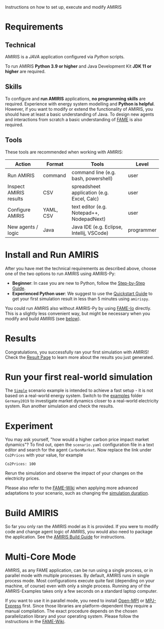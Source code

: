 Instructions on how to set up, execute and modify AMIRIS

# Requirements

## Technical

AMIRIS is a *JAVA* application configured via *Python* scripts.

To run AMIRIS **Python 3.9 or higher** and Java Development Kit **JDK 11 or higher** are required.

## Skills

To configure and **run AMIRIS** applications, **no programming skills** are required.
Experience with energy system modelling and **Python is helpful**.
However, if you want to modify or extend the functionality of AMIRIS, you should have at least a basic understanding of Java.
To design new agents and interactions from scratch a basic understanding of [FAME](https://gitlab.com/fame-framework/wiki/-/wikis/home) is also required.

## Tools

These tools are recommended when working with AMIRIS:

| Action                 | Format    | Tools                                      | Level         |
|------------------------|-----------|--------------------------------------------|---------------|
| Run AMIRIS             | command   | command line (e.g. bash, powershell)       | user          |
| Inspect AMIRIS results | CSV       | spreadsheet application (e.g. Excel, Calc) | user          |
| Configure AMIRIS       | YAML, CSV | text editor (e.g. Notepad++, NodepadNext)  | user          |
| New agents / logic     | Java      | Java IDE (e.g. Eclipse, Intellij, VSCode)  | programmer    |

# Install and Run AMIRIS

After you have met the technical requirements as described above, choose one of the two options to run AMIRIS using AMIRIS-Py:

- **Beginner**: In case you are new to Python, follow the [Step-by-Step Guide](./Get-Started/StepByStep).
- **Experienced Python user**: We suggest to use the [Quickstart Guide](./Get-Started/QuickStart) to get your first simulation result in less than 5 minutes using `amirispy`.

You could run AMIRIS also without AMIRIS-Py by using [FAME-Io](Get-Started/FameioSetup) directly.
This is a slightly less convenient way, but might be necessary when you modify and build AMIRIS (see [below](#build-amiris)).

# Results

Congratulations, you successfully ran your first simulation with AMIRIS! Check the [Result Page](./Get-Started/Results) to learn more about the results you just generated.

# Run your first real-world simulation

The [`Simple`](https://gitlab.com/dlr-ve/esy/amiris/examples/-/tree/dev/Simple) scenario example is intended to achieve a fast setup - it is not based on a real-world energy system.
Switch to the [examples](https://gitlab.com/dlr-ve/esy/amiris/examples) folder `Germany2019` to investigate market dynamics closer to a real-world electricity system.
Run another simulation and check the results.

# Experiment

You may ask yourself, "how would a higher carbon price impact market dynamics"? 
To find out, open the `scenario.yaml` configuration file in a text editor and search for the agent `CarbonMarket`. 
Now replace the link under `Co2Prices` with your value, for example

```
Co2Prices: 100
```

Rerun the simulation and observe the impact of your changes on the electricity prices.

Please also refer to the [FAME-Wiki](https://gitlab.com/fame-framework/wiki/-/wikis) when applying more advanced adaptations to your scenario, such as changing the [simulation duration](https://gitlab.com/fame-framework/wiki/-/wikis/GetStarted/core/Contracts).

# Build AMIRIS

So far you only ran the AMIRIS model as it is provided.
If you were to modify code and change agent logic of AMIRIS, you would also need to package the application.
See the [AMIRIS Build Guide](./Get-Started/Build) for instructions.

# Multi-Core Mode

AMIRIS, as any FAME application, can be run using a single process, or in parallel mode with multiple processes.
By default, AMIRIS runs in single process mode.
Most configurations execute quite fast (depending on your machine, of course) even with only a single process.
Running any of the AMIRIS-Examples takes only a few seconds on a standard laptop computer.

If you want to use it in parallel mode, you need to install [Open-MPI](https://www.open-mpi.org/) or [MPJ-Express](http://mpjexpress.org/) first.
Since those libraries are platform-dependent they require a manual compilation.
The exact procedure depends on the chosen parallelization library and your operating system.
Please follow the instructions in the [FAME-Wiki](https://gitlab.com/fame-framework/wiki/-/wikis/GetStarted/parallel/RunParallel).
